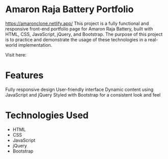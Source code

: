 # Amaron Raja Battery Portfolio

https://amaronclone.netlify.app/
This project is a fully functional and responsive front-end portfolio page for Amaron Raja Battery, built with HTML, CSS, JavaScript, jQuery, and Bootstrap. The purpose of this project is to practice and demonstrate the usage of these technologies in a real-world implementation.

Visit here: 

# Features
Fully responsive design
User-friendly interface
Dynamic content using JavaScript and jQuery
Styled with Bootstrap for a consistent look and feel
# Technologies Used
* HTML
* CSS
* JavaScript
* jQuery
* Bootstrap
